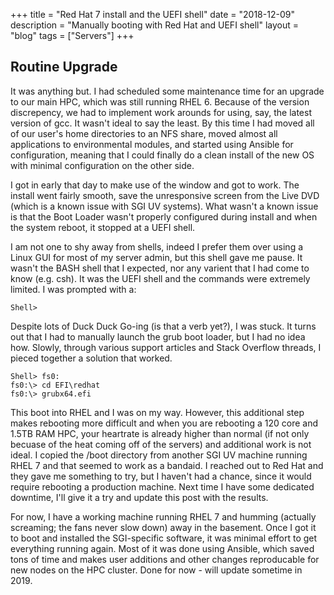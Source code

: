 +++
title = "Red Hat 7 install and the UEFI shell"
date = "2018-12-09"
description = "Manually booting with Red Hat and UEFI shell"
layout = "blog"
tags = ["Servers"]
+++

## Routine Upgrade

It was anything but. I had scheduled some maintenance time for an upgrade to our main HPC, which was still running RHEL 6. Because of the version discrepency, we had to implement work arounds for using, say, the latest version of gcc. It wasn't ideal to say the least. By this time I had moved all of our user's home directories to an NFS share, moved almost all applications to environmental modules, and started using Ansible for configuration, meaning that I could finally do a clean install of the new OS with minimal configuration on the other side.

I got in early that day to make use of the window and got to work. The install went fairly smooth, save the unresponsive screen from the Live DVD (which is a known issue with SGI UV systems). What wasn't a known issue is that the Boot Loader wasn't properly configured during install and when the system reboot, it stopped at a UEFI shell.

I am not one to shy away from shells, indeed I prefer them over using a Linux GUI for most of my server admin, but this shell gave me pause. It wasn't the BASH shell that I expected, nor any varient that I had come to know (e.g. csh). It was the UEFI shell and the commands were extremely limited. I was prompted with a:

```
Shell>
```

Despite lots of Duck Duck Go-ing (is that a verb yet?), I was stuck. It turns out that I had to manually launch the grub boot loader, but I had no idea how. Slowly, through various support articles and Stack Overflow threads, I pieced together a solution that worked.

```
Shell> fs0:
fs0:\> cd EFI\redhat
fs0:\> grubx64.efi
```

This boot into RHEL and I was on my way. However, this additional step makes rebooting more difficult and when you are rebooting a 120 core and 1.5TB RAM HPC, your heartrate is  already higher than normal (if not only becuase of the heat coming off of the servers) and additional work is not ideal. I copied the /boot directory from another SGI UV machine running RHEL 7 and that seemed to work as a bandaid. I reached out to Red Hat and they gave me something to try, but I haven't had a chance, since it would require rebooting a production machine. Next time I have some dedicated downtime, I'll give it a try and update this post with the results.

For now, I have a working machine running RHEL 7 and humming (actually screaming; the fans never slow down) away in the basement. Once I got it to boot and installed the SGI-specific software, it was minimal effort to get everything running again. Most of it was done using Ansible, which saved tons of time and makes user additions and other changes reproducable for new nodes on the HPC cluster. Done for now - will update sometime in 2019.